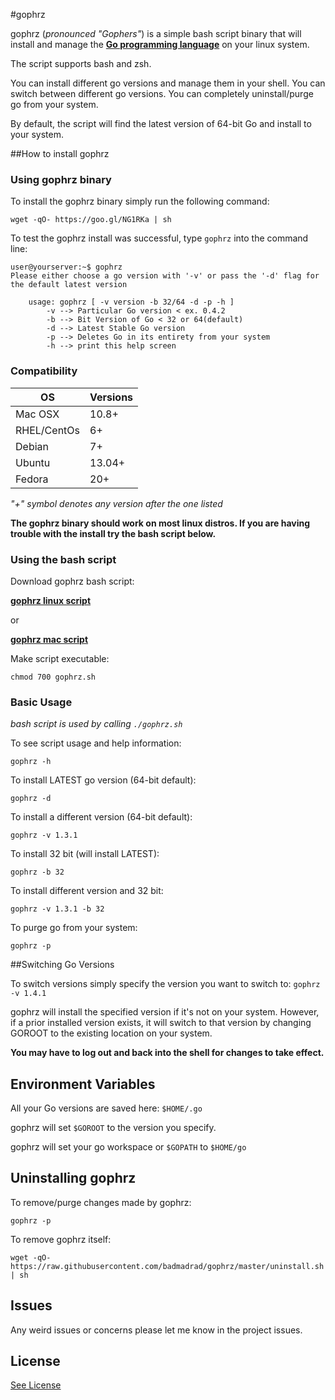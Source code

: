 #gophrz

gophrz (*pronounced "Gophers"*) is a simple bash script binary that will install and manage the [**Go programming language**](https://golang.org) on your linux system.

The script supports bash and zsh.

You can install different go versions and manage them in your shell.
You can switch between different go versions.
You can completely uninstall/purge go from your system.

By default, the script will find the latest version of 64-bit Go and install to your system.

##How to install gophrz

### Using gophrz binary

To install the gophrz binary simply run the following command:

`wget -qO- https://goo.gl/NG1RKa | sh`

To test the gophrz install was successful, type `gophrz` into the command line:

    user@yourserver:~$ gophrz
    Please either choose a go version with '-v' or pass the '-d' flag for the default latest version

        usage: gophrz [ -v version -b 32/64 -d -p -h ]
            -v --> Particular Go version < ex. 0.4.2
            -b --> Bit Version of Go < 32 or 64(default)
            -d --> Latest Stable Go version
            -p --> Deletes Go in its entirety from your system
            -h --> print this help screen


### Compatibility

| OS         | Versions|
|------------|---------|
| Mac OSX    | 10.8+   |
| RHEL/CentOs| 6+      |
| Debian     | 7+      |   
| Ubuntu     | 13.04+  | 
| Fedora     | 20+     |

*"+" symbol denotes any version after the one listed* 

**The gophrz binary should work on most linux distros. If you are having trouble with the install try the bash script below.**

### Using the bash script

Download gophrz bash script:  

[**gophrz linux script**](https://raw.githubusercontent.com/badmadrad/gophrz/master/gophrz.sh)  

or  

[**gophrz mac script**](https://github.com/badmadrad/gophrz/raw/master/gophrz-mac.sh)

Make script executable:  

`chmod 700 gophrz.sh`

### Basic Usage

*bash script is used by calling `./gophrz.sh`*

To see script usage and help information:

`gophrz -h`

To install LATEST go version (64-bit default):

`gophrz -d`

To install a different version (64-bit default):

`gophrz -v 1.3.1`

To install 32 bit (will install LATEST):

`gophrz -b 32`

To install different version and 32 bit:

`gophrz -v 1.3.1 -b 32`

To purge go from your system:

`gophrz -p`

##Switching Go Versions

To switch versions simply specify the version you want to switch to:
`gophrz -v 1.4.1`

gophrz will install the specified version if it's not on your system. However, if a prior installed version exists, it will switch to that version by changing GOROOT to the existing location on your system.

**You may have to log out and back into the shell for changes to take effect.**

## Environment Variables

All your Go versions are saved here: `$HOME/.go`

gophrz will set `$GOROOT` to the version you specify. 

gophrz will set your go workspace or  `$GOPATH` to `$HOME/go`

## Uninstalling gophrz

To remove/purge changes made by gophrz:

`gophrz -p`

To remove gophrz itself:

`wget -qO- https://raw.githubusercontent.com/badmadrad/gophrz/master/uninstall.sh | sh`

## Issues

Any weird issues or concerns please let me know in the project issues.

## License

[See License](https://github.com/badmadrad/gophrz/blob/master/LICENSE)
